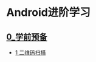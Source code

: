 # Android进阶学习
## [ 0_学前预备](https://github.com/zh405557524/AndroidAdvanceLearn/tree/master/0_readyClass)
* [ 1 二维码扫描](https://github.com/zh405557524/AndroidAdvanceLearn/tree/master/0_readyClass/1_QRcode)
